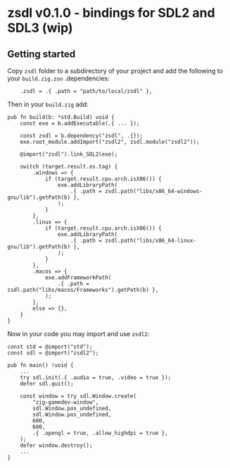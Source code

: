 # zsdl v0.1.0 - bindings for SDL2 and SDL3 (wip)

## Getting started

Copy `zsdl` folder to a subdirectory of your project and add the following to your `build.zig.zon` .dependencies:
```zig
    .zsdl = .{ .path = "path/to/local/zsdl" },
```

Then in your `build.zig` add:

```zig
pub fn build(b: *std.Build) void {
    const exe = b.addExecutable(.{ ... });

    const zsdl = b.dependency("zsdl", .{});
    exe.root_module.addImport("zsdl2", zsdl.module("zsdl2"));

    @import("zsdl").link_SDL2(exe);

    switch (target.result.os.tag) {
        .windows => {
            if (target.result.cpu.arch.isX86()) {
                exe.addLibraryPath(
                    .{ .path = zsdl.path("libs/x86_64-windows-gnu/lib").getPath(b) },
                );
            }
        },
        .linux => {
            if (target.result.cpu.arch.isX86()) {
                exe.addLibraryPath(
                    .{ .path = zsdl.path("libs/x86_64-linux-gnu/lib").getPath(b) },
                );
            }
        },
        .macos => {
            exe.addFrameworkPath(
                .{ .path = zsdl.path("libs/macos/Frameworks").getPath(b) },
            );
        },
        else => {},
    }
}
```

Now in your code you may import and use `zsdl2`:

```zig
const std = @import("std");
const sdl = @import("zsdl2");

pub fn main() !void {
    ...
    try sdl.init(.{ .audio = true, .video = true });
    defer sdl.quit();

    const window = try sdl.Window.create(
        "zig-gamedev-window",
        sdl.Window.pos_undefined,
        sdl.Window.pos_undefined,
        600,
        600,
        .{ .opengl = true, .allow_highdpi = true },
    );
    defer window.destroy();
    ...
}
```

